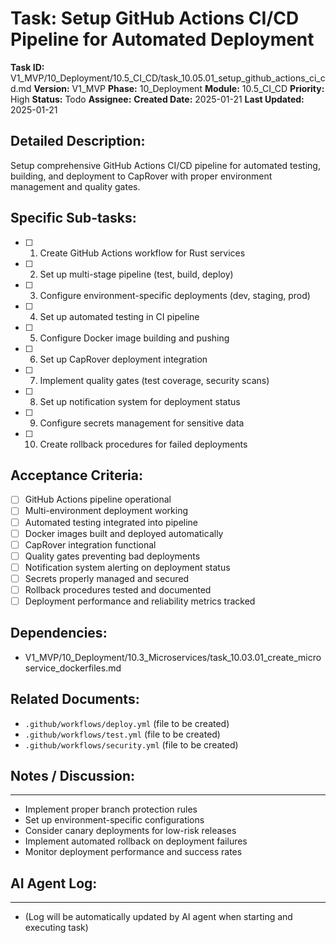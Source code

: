 # Task: Setup GitHub Actions CI/CD Pipeline for Automated Deployment

**Task ID:** V1_MVP/10_Deployment/10.5_CI_CD/task_10.05.01_setup_github_actions_ci_cd.md
**Version:** V1_MVP
**Phase:** 10_Deployment
**Module:** 10.5_CI_CD
**Priority:** High
**Status:** Todo
**Assignee:**
**Created Date:** 2025-01-21
**Last Updated:** 2025-01-21

## Detailed Description:
Setup comprehensive GitHub Actions CI/CD pipeline for automated testing, building, and deployment to CapRover with proper environment management and quality gates.

## Specific Sub-tasks:
- [ ] 1. Create GitHub Actions workflow for Rust services
- [ ] 2. Set up multi-stage pipeline (test, build, deploy)
- [ ] 3. Configure environment-specific deployments (dev, staging, prod)
- [ ] 4. Set up automated testing in CI pipeline
- [ ] 5. Configure Docker image building and pushing
- [ ] 6. Set up CapRover deployment integration
- [ ] 7. Implement quality gates (test coverage, security scans)
- [ ] 8. Set up notification system for deployment status
- [ ] 9. Configure secrets management for sensitive data
- [ ] 10. Create rollback procedures for failed deployments

## Acceptance Criteria:
- [ ] GitHub Actions pipeline operational
- [ ] Multi-environment deployment working
- [ ] Automated testing integrated into pipeline
- [ ] Docker images built and deployed automatically
- [ ] CapRover integration functional
- [ ] Quality gates preventing bad deployments
- [ ] Notification system alerting on deployment status
- [ ] Secrets properly managed and secured
- [ ] Rollback procedures tested and documented
- [ ] Deployment performance and reliability metrics tracked

## Dependencies:
- V1_MVP/10_Deployment/10.3_Microservices/task_10.03.01_create_microservice_dockerfiles.md

## Related Documents:
- `.github/workflows/deploy.yml` (file to be created)
- `.github/workflows/test.yml` (file to be created)
- `.github/workflows/security.yml` (file to be created)

## Notes / Discussion:
---
* Implement proper branch protection rules
* Set up environment-specific configurations
* Consider canary deployments for low-risk releases
* Implement automated rollback on deployment failures
* Monitor deployment performance and success rates

## AI Agent Log:
---
* (Log will be automatically updated by AI agent when starting and executing task)
